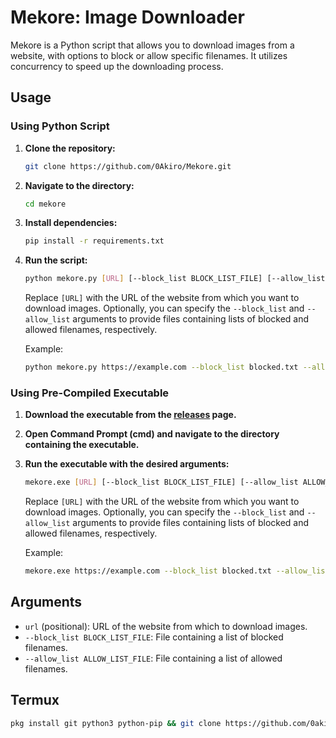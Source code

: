 # Mekore: Image Downloader

Mekore is a Python script that allows you to download images from a website, with options to block or allow specific filenames. It utilizes concurrency to speed up the downloading process.

## Usage

### Using Python Script

1. **Clone the repository:**

    ```bash
    git clone https://github.com/0Akiro/Mekore.git
    ```

2. **Navigate to the directory:**

    ```bash
    cd mekore
    ```

3. **Install dependencies:**

    ```bash
    pip install -r requirements.txt
    ```

4. **Run the script:**

    ```bash
    python mekore.py [URL] [--block_list BLOCK_LIST_FILE] [--allow_list ALLOW_LIST_FILE]
    ```

    Replace `[URL]` with the URL of the website from which you want to download images. Optionally, you can specify the `--block_list` and `--allow_list` arguments to provide files containing lists of blocked and allowed filenames, respectively.

    Example:

    ```bash
    python mekore.py https://example.com --block_list blocked.txt --allow_list allowed.txt
    ```

### Using Pre-Compiled Executable

1. **Download the executable from the [releases](https://github.com/0Akiro/Mkore/releases) page.**

2. **Open Command Prompt (cmd) and navigate to the directory containing the executable.**

3. **Run the executable with the desired arguments:**

    ```bash
    mekore.exe [URL] [--block_list BLOCK_LIST_FILE] [--allow_list ALLOW_LIST_FILE]
    ```

    Replace `[URL]` with the URL of the website from which you want to download images. Optionally, you can specify the `--block_list` and `--allow_list` arguments to provide files containing lists of blocked and allowed filenames, respectively.

    Example:

    ```bash
    mekore.exe https://example.com --block_list blocked.txt --allow_list allowed.txt
    ```

## Arguments

- `url` (positional): URL of the website from which to download images.
- `--block_list BLOCK_LIST_FILE`: File containing a list of blocked filenames.
- `--allow_list ALLOW_LIST_FILE`: File containing a list of allowed filenames.

## Termux

```bash
pkg install git python3 python-pip && git clone https://github.com/0akiro/mekore && cd mekore && pip install -r requirements.txt

